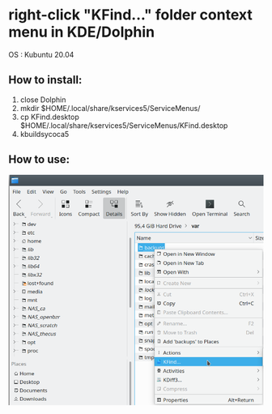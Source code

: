 # right-click "KFind..." folder context menu in KDE/Dolphin

OS  : Kubuntu 20.04


## How to install:

1. close Dolphin
2. mkdir $HOME/.local/share/kservices5/ServiceMenus/
3. cp KFind.desktop $HOME/.local/share/kservices5/ServiceMenus/KFind.desktop
4. kbuildsycoca5


## How to use:

![](KFind.png)

